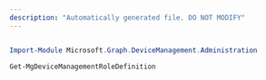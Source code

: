 ```yaml
---
description: "Automatically generated file. DO NOT MODIFY"
---
```


```powershell

Import-Module Microsoft.Graph.DeviceManagement.Administration

Get-MgDeviceManagementRoleDefinition

```